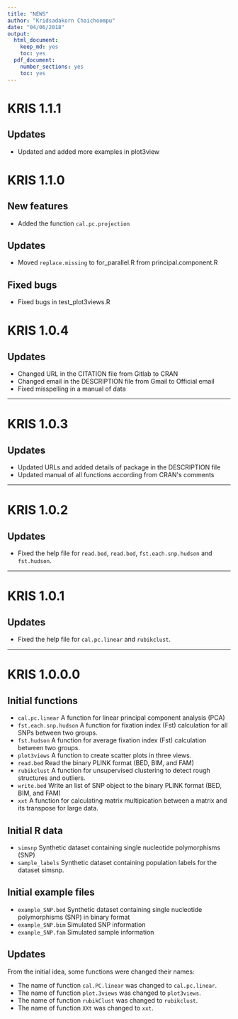 ```yaml
---
title: "NEWS"
author: "Kridsadakorn Chaichoompu"
date: "04/06/2018"
output:
  html_document:
    keep_md: yes
    toc: yes
  pdf_document: 
    number_sections: yes
    toc: yes
---
```




# KRIS 1.1.1

## Updates

* Updated and added more examples in plot3view

# KRIS 1.1.0

## New features

* Added the function ```cal.pc.projection``` 

## Updates

* Moved ```replace.missing``` to for_parallel.R from principal.component.R

## Fixed bugs

* Fixed bugs in test_plot3views.R

# KRIS 1.0.4

## Updates

* Changed URL in the CITATION file from Gitlab to CRAN
* Changed email in the DESCRIPTION file from Gmail to Official email
* Fixed misspelling in a manual of data

---

# KRIS 1.0.3

## Updates

* Updated URLs and added details of package in the DESCRIPTION file
* Updated manual of all functions according from CRAN's comments

---

# KRIS 1.0.2

## Updates

* Fixed the help file for ```read.bed```, ```read.bed```, ```fst.each.snp.hudson``` and  ```fst.hudson```.

---

# KRIS 1.0.1

## Updates

* Fixed the help file for ```cal.pc.linear``` and  ```rubikclust```.

---

# KRIS 1.0.0.0

## Initial functions

* ```cal.pc.linear``` A function for linear principal component analysis (PCA)
* ```fst.each.snp.hudson``` A function for fixation index (Fst) calculation for 
all SNPs between two groups.
* ```fst.hudson``` A function for average fixation index (Fst) calculation 
between two groups.
* ```plot3views``` A function to create scatter plots in three views.
* ```read.bed``` Read the binary PLINK format (BED, BIM, and FAM)
* ```rubikclust``` A function for unsupervised clustering to detect rough 
structures and outliers.
* ```write.bed``` Write an list of SNP object to the binary PLINK format (BED, 
BIM, and FAM)
* ```xxt``` A function for calculating matrix multipication between a matrix and 
its transpose for large data.

## Initial R data 

* ```simsnp``` Synthetic dataset containing single nucleotide polymorphisms 
(SNP)
* ```sample_labels``` Synthetic dataset containing population labels for the 
dataset simsnp.

## Initial example files

* ```example_SNP.bed``` Synthetic dataset containing single nucleotide polymorphisms 
(SNP) in binary format
* ```example_SNP.bim``` Simulated SNP information
* ```example_SNP.fam``` Simulated sample information

## Updates

From the initial idea, some functions were changed their names:

* The name of function ```cal.PC.linear``` was changed to ```cal.pc.linear```.
* The name of function ```plot.3views``` was changed to ```plot3views```.
* The name of function ```rubikClust``` was changed to ```rubikclust```.
* The name of function ```XXt``` was changed to ```xxt```.
